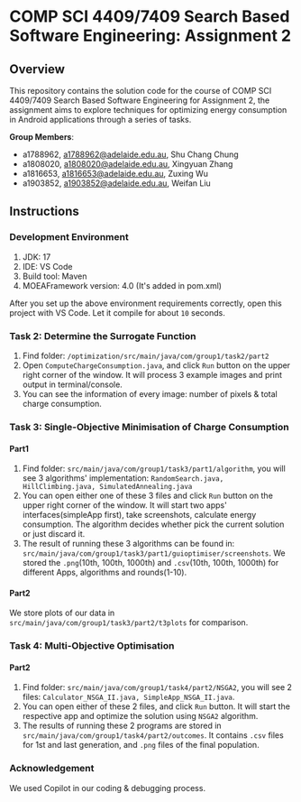 # COMP SCI 4409/7409 Search Based Software Engineering: Assignment 2

## Overview
This repository contains the solution code for the course of COMP SCI 4409/7409 Search Based Software Engineering for Assignment 2, the assignment aims to explore techniques for optimizing energy consumption in Android applications through a series of tasks.

**Group Members**:
* a1788962, a1788962@adelaide.edu.au, Shu Chang Chung
* a1808020, a1808020@adelaide.edu.au, Xingyuan Zhang
* a1816653, a1816653@adelaide.edu.au, Zuxing Wu
* a1903852, a1903852@adelaide.edu.au, Weifan Liu

## Instructions
### Development Environment
1. JDK: 17
2. IDE: VS Code
3. Build tool: Maven
4. MOEAFramework version: 4.0 (It's added in pom.xml)

After you set up the above environment requirements correctly, open this project with VS Code. Let it compile for about `10` seconds.

### Task 2: Determine the Surrogate Function
1. Find folder: `/optimization/src/main/java/com/group1/task2/part2`
2. Open `ComputeChargeConsumption.java`, and click `Run` button on the upper right corner of the window. It will process 3 example images and print output in terminal/console.
3. You can see the information of every image: number of pixels & total charge consumption.

### Task 3: Single-Objective Minimisation of Charge Consumption 
#### Part1
1. Find folder: `src/main/java/com/group1/task3/part1/algorithm`, you will see 3 algorithms' implementation:
`RandomSearch.java, HillClimbing.java, SimulatedAnnealing.java`
2. You can open either one of these 3 files and click `Run` button on the upper right corner of the window. It will start two apps' interfaces(simpleApp first), take screenshots, calculate energy consumption. The algorithm decides whether pick the current solution or just discard it.
3. The result of running these 3 algorithms can be found in: `src/main/java/com/group1/task3/part1/guioptimiser/screenshots`. We stored the `.png`(10th, 100th, 1000th) and `.csv`(10th, 100th, 1000th) for different Apps, algorithms and rounds(1-10).
#### Part2
We store plots of our data in `src/main/java/com/group1/task3/part2/t3plots` for comparison.


### Task 4: Multi-Objective Optimisation

#### Part2
1. Find folder: `src/main/java/com/group1/task4/part2/NSGA2`, you will see 2 files: `Calculator_NSGA_II.java, SimpleApp_NSGA_II.java`.
2. You can open either of these 2 files, and click `Run` button. It will start the respective app and optimize the solution using `NSGA2` algorithm.
3. The results of running these 2 programs are stored in `src/main/java/com/group1/task4/part2/outcomes`. It contains `.csv` files for 1st and last generation, and `.png` files of the final population.


### Acknowledgement
We used Copilot in our coding & debugging process.